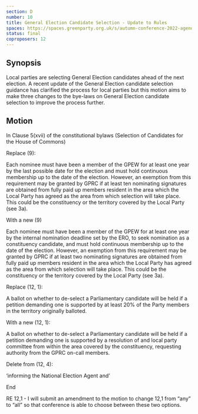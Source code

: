 ```yaml
---
section: D
number: 10
title: General Election Candidate Selection - Update to Rules
spaces: https://spaces.greenparty.org.uk/s/autumn-conference-2022-agenda-forum/?contentId=101556
status: final
coproposers: 12
---
```

## Synopsis
Local parties are selecting General Election candidates ahead of the next election. A recent update of the General Election candidate selection guidance has clarified the process for local parties but this motion aims to make three changes to the bye-laws on General Election candidate selection to improve the process further.

## Motion
In Clause 5(xvii) of the constitutional bylaws (Selection of Candidates for the House of Commons)

Replace (9):

Each nominee must have been a member of the GPEW for at least one year by the last possible date for the election and must hold continuous membership up to the date of the election. However, an exemption from this requirement may be granted by GPRC if at least ten nominating signatures are obtained from fully paid up members resident in the area which the Local Party has agreed as the area from which selection will take place.  This could be the constituency or the territory covered by the Local Party (see 3a).

With a new (9)

Each nominee must have been a member of the GPEW for at least one year by the internal nomination deadline set by the ERO, to seek nomination as a constituency candidate, and must hold continuous membership up to the date of the election. However, an exemption from this requirement may be granted by GPRC if at least two nominating signatures are obtained from fully paid up members resident in the area which the Local Party has agreed as the area from which selection will take place.  This could be the constituency or the territory covered by the Local Party (see 3a).

Replace (12, 1):

A ballot on whether to de-select a Parliamentary candidate will be held if a petition demanding one is supported by at least 20% of the Party members in the territory originally balloted.

With a new (12, 1):

A ballot on whether to de-select a Parliamentary candidate will be held if a petition demanding one is supported by a resolution of and local party committee from within the area covered by the constituency, requesting authority from the GPRC on-call members.

Delete from (12, 4):

‘informing the National Election Agent and’

End

RE 12,1 - I will submit an amendment to the motion to change 12,1 from “any” to “all” so that conference is able to choose between these two options.
